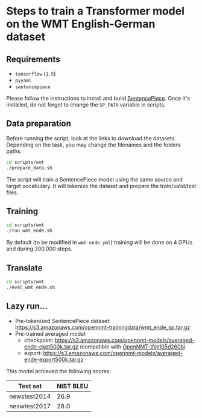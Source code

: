 # Steps to train a Transformer model on the WMT English-German dataset

## Requirements

* `tensorflow` (`1.5`)
* `pyyaml`
* `sentencepiece`

Please follow the instructions to install and build [SentencePiece](https://github.com/google/sentencepiece). Once it's installed, do not forget to change the `SP_PATH` variable in scripts.

## Data preparation

Before running the script, look at the links to download the datasets. Depending on the task, you may change the filenames and the folders paths.

```bash
cd scripts/wmt
./prepare_data.sh
```

The script will train a SentencePiece model using the same source and target vocabulary. It will tokenize the dataset and prepare the train/valid/test files.

## Training

```bash
cd scripts/wmt
./run_wmt_ende.sh
```

By default (to be modified in `wmt-ende.yml`) training will be done on 4 GPUs and during 200,000 steps.

## Translate

```bash
cd scripts/wmt
./eval_wmt_ende.sh
```

## Lazy run...

* Pre-tokenized SentencePiece dataset: https://s3.amazonaws.com/opennmt-trainingdata/wmt_ende_sp.tar.gz
* Pre-trained averaged model:
  * checkpoint: https://s3.amazonaws.com/opennmt-models/averaged-ende-ckpt500k.tar.gz (compatible with [OpenNMT-tf@105d260b](https://github.com/OpenNMT/OpenNMT-tf/commit/105d260b034bfaad3814deb1244a97d2b4102301))
  * export: https://s3.amazonaws.com/opennmt-models/averaged-ende-export500k.tar.gz

This model achieved the following scores:

| Test set | NIST BLEU |
| --- | --- |
| newstest2014 | 26.9 |
| neswtest2017 | 28.0 |
